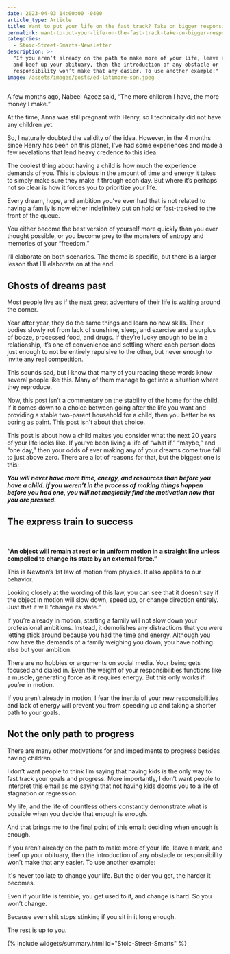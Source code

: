 ```yaml
---
date: 2023-04-03 14:00:00 -0400
article_type: Article
title: Want to put your life on the fast track? Take on bigger responsibilities
permalink: want-to-put-your-life-on-the-fast-track-take-on-bigger-responsibilities
categories:
  - Stoic-Street-Smarts-Newsletter
description: >-
  "If you aren’t already on the path to make more of your life, leave a mark,
  and beef up your obituary, then the introduction of any obstacle or
  responsibility won’t make that any easier. To use another example:"
image: /assets/images/posts/ed-latimore-son.jpeg
---
```

A few months ago, Nabeel Azeez said, “The more children I have, the more money I make.”

At the time, Anna was still pregnant with Henry, so I technically did not have any children yet.

So, I naturally doubted the validity of the idea. However, in the 4 months since Henry has been on this planet, I’ve had some experiences and made a few revelations that lend heavy credence to this idea.

The coolest thing about having a child is how much the experience demands of you. This is obvious in the amount of time and energy it takes to simply make sure they make it through each day. But where it’s perhaps not so clear is how it forces you to prioritize your life.

Every dream, hope, and ambition you’ve ever had that is not related to having a family is now either indefinitely put on hold or fast-tracked to the front of the queue.

You either become the best version of yourself more quickly than you ever thought possible, or you become prey to the monsters of entropy and memories of your “freedom.”

I’ll elaborate on both scenarios. The theme is specific, but there is a larger lesson that I’ll elaborate on at the end.

## Ghosts of dreams past​

Most people live as if the next great adventure of their life is waiting around the corner.

Year after year, they do the same things and learn no new skills. Their bodies slowly rot from lack of sunshine, sleep, and exercise and a surplus of booze, processed food, and drugs. If they’re lucky enough to be in a relationship, it’s one of convenience and settling where each person does just enough to not be entirely repulsive to the other, but never enough to invite any real competition.

This sounds sad, but I know that many of you reading these words know several people like this. Many of them manage to get into a situation where they reproduce.

Now, this post isn’t a commentary on the stability of the home for the child. If it comes down to a choice between going after the life you want and providing a stable two-parent household for a child, then you better be as boring as paint. This post isn't about that choice.

​This post is about how a child makes you consider what the next 20 years of your life looks like. If you’ve been living a life of “what if,” “maybe,” and “one day,” then your odds of ever making any of your dreams come true fall to just above zero. There are a lot of reasons for that, but the biggest one is this:

***You will never have more time, energy, and resources than before you have a child. If you weren’t in the process of making things happen before you had one, you will not magically find the motivation now that you are pressed.***

## The express train to success

​

**“An object will remain at rest or in uniform motion in a straight line unless compelled to change its state by an external force.”**

This is Newton’s 1st law of motion from physics. It also applies to our behavior.

Looking closely at the wording of this law, you can see that it doesn’t say if the object in motion will slow down, speed up, or change direction entirely. Just that it will “change its state.”

If you’re already in motion, starting a family will not slow down your professional ambitions. Instead, it demolishes any distractions that you were letting stick around because you had the time and energy. Although you now have the demands of a family weighing you down, you have nothing else but your ambition.

There are no hobbies or arguments on social media. Your being gets focused and dialed in. Even the weight of your responsibilities functions like a muscle, generating force as it requires energy. But this only works if you’re in motion.

If you aren’t already in motion, I fear the inertia of your new responsibilities and lack of energy will prevent you from speeding up and taking a shorter path to your goals.

## Not the only path to progress

​There are many other motivations for and impediments to progress besides having children.

I don’t want people to think I’m saying that having kids is the only way to fast track your goals and progress. More importantly, I don’t want people to interpret this email as me saying that not having kids dooms you to a life of stagnation or regression.

My life, and the life of countless others constantly demonstrate what is possible when you decide that enough is enough.

And that brings me to the final point of this email: deciding when enough is enough.

If you aren’t already on the path to make more of your life, leave a mark, and beef up your obituary, then the introduction of any obstacle or responsibility won’t make that any easier. To use another example:

It's never too late to change your life. But the older you get, the harder it becomes.

Even if your life is terrible, you get used to it, and change is hard. So you won’t change.

Because even shit stops stinking if you sit in it long enough.

The rest is up to you.

{% include widgets/summary.html id="Stoic-Street-Smarts" %}